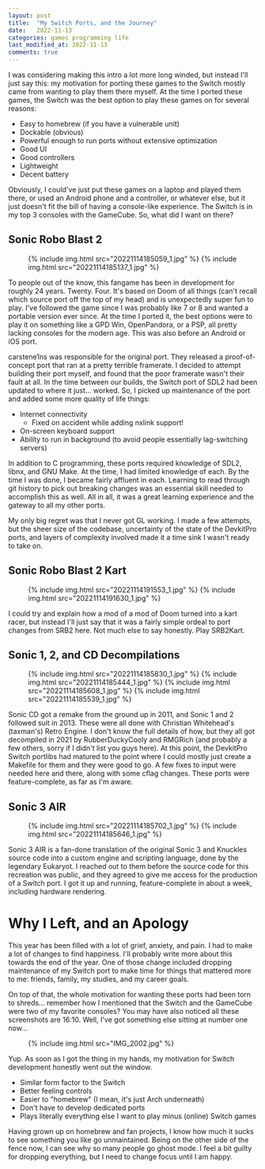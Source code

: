 ```yaml
---
layout: post
title:  "My Switch Ports, and the Journey"
date:   2022-11-13
categories: games programming life
last_modified_at: 2022-11-13
comments: true
---
```

I was considering making this intro a lot more long winded, but instead I'll just say this: my motivation for porting these games to the Switch mostly came from wanting to play them there myself. At the time I ported these games, the Switch was the best option to play these games on for several reasons:

- Easy to homebrew (if you have a vulnerable unit)
- Dockable (obvious)
- Powerful enough to run ports without extensive optimization
- Good UI
- Good controllers
- Lightweight
- Decent battery

Obviously, I could've just put these games on a laptop and played them there, or used an Android phone and a controller, or whatever else, but it just doesn't fit the bill of having a console-like experience. The Switch is in my top 3 consoles with the GameCube. So, what did I want on there?

## Sonic Robo Blast 2

<figure><div>
    {% include img.html src="20221114185059_1.jpg" %}
    {% include img.html src="20221114185137_1.jpg" %}
</div></figure>

To people out of the know, this fangame has been in development for roughly 24 years. Twenty. Four. It's based on Doom of all things (can't recall which source port off the top of my head) and is unexpectedly super fun to play. I've followed the game since I was probably like 7 or 8 and wanted a portable version ever since. At the time I ported it, the best options were to play it on something like a GPD Win, OpenPandora, or a PSP, all pretty lacking consoles for the modern age. This was also before an Android or iOS port.

carstene1ns was responsible for the original port. They released a proof-of-concept port that ran at a pretty terrible framerate. I decided to attempt building their port myself, and found that the poor framerate wasn't their fault at all. In the time between our builds, the Switch port of SDL2 had been updated to where it just... worked. So, I picked up maintenance of the port and added some more quality of life things:

- Internet connectivity
    - Fixed on accident while adding nxlink support!
- On-screen keyboard support
- Ability to run in background (to avoid people essentially lag-switching servers)

In addition to C programming, these ports required knowledge of SDL2, libnx, and GNU Make. At the time, I had limited knowledge of each. By the time I was done, I became fairly affluent in each. Learning to read through git history to pick out breaking changes was an essential skill needed to accomplish this as well. All in all, it was a great learning experience and the gateway to all my other ports.

My only big regret was that I never got GL working. I made a few attempts, but the sheer size of the codebase, uncertainty of the state of the DevkitPro ports, and layers of complexity involved made it a time sink I wasn't ready to take on.


## Sonic Robo Blast 2 Kart

<figure><div>
    {% include img.html src="20221114191553_1.jpg" %}
    {% include img.html src="20221114191630_1.jpg" %}
</div></figure>

I could try and explain how a mod of a mod of Doom turned into a kart racer, but instead I'll just say that it was a fairly simple ordeal to port changes from SRB2 here. Not much else to say honestly. Play SRB2Kart.

## Sonic 1, 2, and CD Decompilations

<figure class="figure-2col"><div>
    {% include img.html src="20221114185830_1.jpg" %}
    {% include img.html src="20221114185444_1.jpg" %}
    {% include img.html src="20221114185608_1.jpg" %}
    {% include img.html src="20221114185539_1.jpg" %}
</div></figure>

Sonic CD got a remake from the ground up in 2011, and Sonic 1 and 2 followed suit in 2013. These were all done with Christian Whitehead's (taxman's) Retro Engine. I don't know the full details of how, but they all got decompiled in 2021 by RubberDuckyCooly and RMGRich (and probably a few others, sorry if I didn't list you guys here). At this point, the DevkitPro Switch portlibs had matured to the point where I could mostly just create a Makefile for them and they were good to go. A few fixes to input were needed here and there, along with some cflag changes. These ports were feature-complete, as far as I'm aware.

## Sonic 3 AIR

<figure><div>
    {% include img.html src="20221114185702_1.jpg" %}
    {% include img.html src="20221114185646_1.jpg" %}
</div></figure>

Sonic 3 AIR is a fan-done translation of the original Sonic 3 and Knuckles source code into a custom engine and scripting language, done by the legendary Eukaryot. I reached out to them before the source code for this recreation was public, and they agreed to give me access for the production of a Switch port. I got it up and running, feature-complete in about a week, including hardware rendering.

# Why I Left, and an Apology

This year has been filled with a lot of grief, anxiety, and pain. I had to make a lot of changes to find happiness. I'll probably write more about this towards the end of the year. One of those change included dropping maintenance of my Switch port to make time for things that mattered more to me: friends, family, my studies, and my career goals.

On top of that, the whole motivation for wanting these ports had been torn to shreds... remember how I mentioned that the Switch and the GameCube were two of my favorite consoles? You may have also noticed all these screenshots are 16:10. Well, I've got something else sitting at number one now...

<figure><div>
    {% include img.html src="IMG_2002.jpg" %}
</div></figure>

Yup. As soon as I got the thing in my hands, my motivation for Switch development honestly went out the window.

- Similar form factor to the Switch
- Better feeling controls
- Easier to "homebrew" (I mean, it's just Arch underneath)
- Don't have to develop dedicated ports
- Plays literally everything else I want to play minus (online) Switch games

Having grown up on homebrew and fan projects, I know how much it sucks to see something you like go unmaintained. Being on the other side of the fence now, I can see why so many people go ghost mode. I feel a bit guilty for dropping everything, but I need to change focus until I am happy.